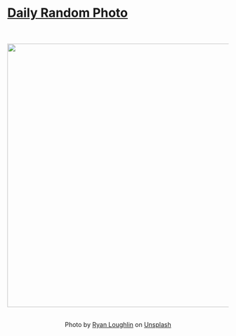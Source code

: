 # [Daily Random Photo](https://www.dailyrandomphoto.com/)

<div align="center">
  <br>
  <br>
  <a href="https://www.dailyrandomphoto.com/p/2023/2023-01-11/"><img src="https://images.unsplash.com/photo-1672759671661-8bca465c564d?crop=entropy&cs=tinysrgb&fit=max&fm=jpg&ixid=Mnw3NzUwOHwwfDF8cmFuZG9tfHx8fHx8fHx8MTY3MzM5NzE2OQ&ixlib=rb-4.0.3&q=80&w=1080" width="600px"></a>
  <br>
  <br>
  <p class="has-text-grey">Photo by <a href="https://unsplash.com/@rylomedia?utm_source=Daily%20Random%20Photo&amp;utm_medium=referral" target="_blank" rel="noopener noreferrer">Ryan Loughlin</a> on <a href="https://unsplash.com/photos/bYUZ_4-Qi8U?utm_source=Daily%20Random%20Photo&amp;utm_medium=referral" target="_blank" rel="noopener noreferrer">Unsplash</a></p>
</div>
